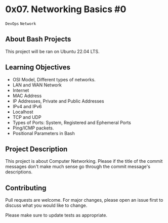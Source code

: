 # 0x07. Networking Basics #0
``DevOps`` ``Network``

## About Bash Projects

This project will be ran on Ubuntu 22.04 LTS.

## Learning Objectives

- OSI Model, Different types of networks.
- LAN and WAN Network
- Internet
- MAC Address
- IP Addresses, Private and Public Addresses
- IPv4 and IPv6
- Localhost
- TCP and UDP
- Types of Ports: System, Registered and Ephemeral Ports
- Ping/ICMP packets.
- Positional Parameters in Bash

## Project Description

This project is about Computer Networking.
Please if the title of the commit messages don't make much sense go through the commit message's descriptions.

## Contributing
Pull requests are welcome. For major changes, please open an issue first to discuss what you would like to change.

Please make sure to update tests as appropriate.
